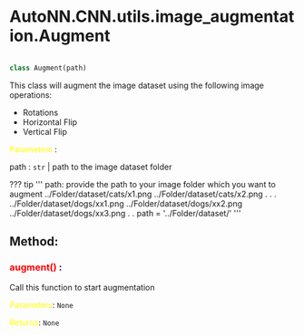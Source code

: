 # AutoNN.CNN.utils.image_augmentation.Augment

```python

class Augment(path)
```
This class will augment the image dataset using the following image operations: 

- Rotations
- Horizontal Flip
- Vertical Flip


<span style="color:yellow">Parameters</span> :

path : `str` |  path to the image dataset folder

??? tip 
        '''
            path: provide the path to your image folder
            which you want to augment
            ../Folder/dataset/cats/x1.png
            ../Folder/dataset/cats/x2.png
            .
            .
            .
            ../Folder/dataset/dogs/xx1.png
            ../Folder/dataset/dogs/xx2.png
            ../Folder/dataset/dogs/xx3.png
            .
            .
            path = '../Folder/dataset/'
        '''

## Method:

### <span style="color:red">**augment()**</span> :
Call this function to start augmentation

<span style="color:yellow">Parameters</span>: `None`

<span style="color:yellow">Returns</span>: `None`